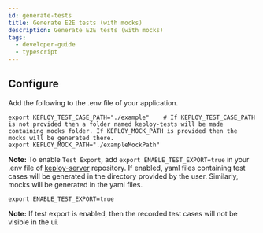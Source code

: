 ```yaml
---
id: generate-tests
title: Generate E2E tests (with mocks)
description: Generate E2E tests (with mocks)
tags:
  - developer-guide
  - typescript
---
```


## Configure
Add the following to the .env file of your application.

```
export KEPLOY_TEST_CASE_PATH="./example"    # If KEPLOY_TEST_CASE_PATH is not provided then a folder named keploy-tests will be made containing mocks folder. If KEPLOY_MOCK_PATH is provided then the mocks will be generated there. 
export KEPLOY_MOCK_PATH="./exampleMockPath" 
```

**Note:** To enable `Test Export`, add `export ENABLE_TEST_EXPORT=true` in your .env file of [keploy-server](https://github.com/keploy/keploy) repository. If enabled, yaml files  containing test cases will be generated in the directory provided by the user. Similarly, mocks will be generated in the yaml files.

```shell
export ENABLE_TEST_EXPORT=true
```
**Note:** If test export is enabled, then the recorded test cases will not be visible in the ui.